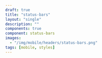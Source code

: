 ```yaml
---
draft: true
title: "status-bars"
layout: "single"
description: ""
components: true
component: status-bars
images:
  - "/img/mobile/headers/status-bars.png"
tags: [mobile, styles]
---
```

